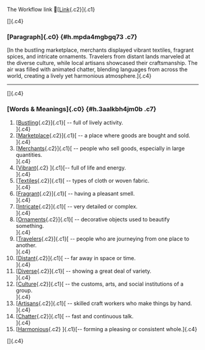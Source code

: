 The Workflow link
👏[[Link](https://www.google.com/url?q=http://www.google.com&sa=D&source=editors&ust=1759650434354043&usg=AOvVaw2vPJyUJkVsmNNuRU1WavCR){.c2}]{.c1}

[]{.c4}

### [Paragraph]{.c0} {#h.mpda4mgbgq73 .c7}

[In the bustling marketplace, merchants displayed vibrant textiles,
fragrant spices, and intricate ornaments. Travelers from distant lands
marveled at the diverse culture, while local artisans showcased their
craftsmanship. The air was filled with animated chatter, blending
languages from across the world, creating a lively yet harmonious
atmosphere.]{.c4}

------------------------------------------------------------------------

[]{.c4}

### [Words & Meanings]{.c0} {#h.3aalkbh4jm0b .c7}

1.  [[Bustling](https://www.google.com/url?q=http://www.google.com&sa=D&source=editors&ust=1759650434354675&usg=AOvVaw36RwjIo-032be5QfxYq6DP){.c2}]{.c1}[ --
    full of lively activity.\
    ]{.c4}
2.  [[Marketplace](https://www.google.com/url?q=http://www.google.com&sa=D&source=editors&ust=1759650434354812&usg=AOvVaw13paR3uX57Kob66Jxj3BEc){.c2}]{.c1}[ --
    a place where goods are bought and sold.\
    ]{.c4}
3.  [[Merchants](https://www.google.com/url?q=http://www.google.com&sa=D&source=editors&ust=1759650434354932&usg=AOvVaw0OWCAMIzdwJZVT0-YMOn1N){.c2}]{.c1}[ --
    people who sell goods, especially in large quantities.\
    ]{.c4}
4.  [[Vibrant](https://www.google.com/url?q=http://www.google.com&sa=D&source=editors&ust=1759650434355076&usg=AOvVaw2lSLARcCh83bU9ca4F-nsG){.c2}
    ]{.c1}[-- full of life and energy.\
    ]{.c4}
5.  [[Textiles](https://www.google.com/url?q=http://www.google.com&sa=D&source=editors&ust=1759650434355178&usg=AOvVaw1aCCB-O455e7wFw_wBByf4){.c2}]{.c1}[ --
    types of cloth or woven fabric.\
    ]{.c4}
6.  [[Fragrant](https://www.google.com/url?q=http://www.google.com&sa=D&source=editors&ust=1759650434355316&usg=AOvVaw1r4VmrsgNc2qU42r0b-XX7){.c2}]{.c1}[ --
    having a pleasant smell.\
    ]{.c4}
7.  [[Intricate](https://www.google.com/url?q=http://www.google.com&sa=D&source=editors&ust=1759650434355422&usg=AOvVaw3RXd3Ih6zZrXOrHJTZtCvw){.c2}]{.c1}[ --
    very detailed or complex.\
    ]{.c4}
8.  [[Ornaments](https://www.google.com/url?q=http://www.google.com&sa=D&source=editors&ust=1759650434355541&usg=AOvVaw0C4m81vJhiediYLJVDWHTG){.c2}]{.c1}[ --
    decorative objects used to beautify something.\
    ]{.c4}
9.  [[Travelers](https://www.google.com/url?q=http://www.google.com&sa=D&source=editors&ust=1759650434355669&usg=AOvVaw1YodciE1h6yH9P2WmakNkz){.c2}]{.c1}[ --
    people who are journeying from one place to another.\
    ]{.c4}
10. [[Distant](https://www.google.com/url?q=http://www.google.com&sa=D&source=editors&ust=1759650434355790&usg=AOvVaw3g-aXairGkokihKJeNgR4b){.c2}]{.c1}[ --
    far away in space or time.\
    ]{.c4}
11. [[Diverse](https://www.google.com/url?q=http://www.google.com&sa=D&source=editors&ust=1759650434355889&usg=AOvVaw0_Cx-S7iym2x54uJ4ietIO){.c2}]{.c1}[ --
    showing a great deal of variety.\
    ]{.c4}
12. [[Culture](https://www.google.com/url?q=http://www.google.com&sa=D&source=editors&ust=1759650434355986&usg=AOvVaw3Jk6x7Lu6i7hUHFdc06LaK){.c2}]{.c1}[ --
    the customs, arts, and social institutions of a group.\
    ]{.c4}
13. [[Artisans](https://www.google.com/url?q=http://www.google.com&sa=D&source=editors&ust=1759650434356107&usg=AOvVaw3-MvnItmyq6ETlUgXdWJJC){.c2}]{.c1}[ --
    skilled craft workers who make things by hand.\
    ]{.c4}
14. [[Chatter](https://www.google.com/url?q=http://www.google.com&sa=D&source=editors&ust=1759650434356220&usg=AOvVaw36D2jcn2I7cxCw-YJ_3Rwz){.c2}]{.c1}[ --
    fast and continuous talk.\
    ]{.c4}
15. [[Harmonious](https://www.google.com/url?q=http://www.google.com&sa=D&source=editors&ust=1759650434356331&usg=AOvVaw3Hei7YOki6sPz3QsB5O4O4){.c2}
    ]{.c1}[-- forming a pleasing or consistent whole.]{.c4}

[]{.c4}
